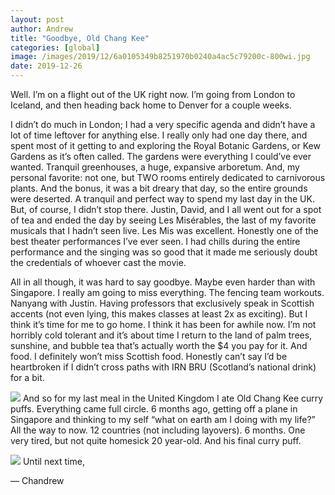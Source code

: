 ```yaml
---
layout: post
author: Andrew
title: "Goodbye, Old Chang Kee"
categories: [global]
image: /images/2019/12/6a0105349b8251970b0240a4ac5c79200c-800wi.jpg
date: 2019-12-26
---
```

Well. I’m on a flight out of the UK right now. I’m going from London to Iceland, and then heading back home to Denver for a couple weeks.

 
I didn’t do much in London; I had a very specific agenda and didn’t have a lot of time leftover for anything else. I really only had one day there, and spent most of it getting to and exploring the Royal Botanic Gardens, or Kew Gardens as it’s often called. The gardens were everything I could’ve ever wanted. Tranquil greenhouses, a huge, expansive arboretum. And, my personal favorite: not one, but TWO rooms entirely dedicated to carnivorous plants. And the bonus, it was a bit dreary that day, so the entire grounds were deserted. A tranquil and perfect way to spend my last day in the UK. But, of course, I didn’t stop there. Justin, David, and I all went out for a spot of tea and ended the day by seeing Les Misérables, the last of my favorite musicals that I hadn’t seen live. Les Mis was excellent. Honestly one of the best theater performances I’ve ever seen. I had chills during the entire performance and the singing was so good that it made me seriously doubt the credentials of whoever cast the movie.

All in all though, it was hard to say goodbye. Maybe even harder than with Singapore. I really am going to miss everything. The fencing team workouts. Nanyang with Justin. Having professors that exclusively speak in Scottish accents (not even lying, this makes classes at least 2x as exciting). But I think it’s time for me to go home. I think it has been for awhile now. I’m not horribly cold tolerant and it’s about time I return to the land of palm trees, sunshine, and bubble tea that’s actually worth the $4 you pay for it. And food. I definitely won’t miss Scottish food. Honestly can’t say I’d be heartbroken if I didn’t cross paths with IRN BRU (Scotland’s national drink) for a bit.


![](/images/2019/12/6a0105349b8251970b0240a4d5817c200d-800wi.jpg)
And so for my last meal in the United Kingdom I ate Old Chang Kee curry puffs. Everything came full circle. 6 months ago, getting off a plane in Singapore and thinking to my self “what on earth am I doing with my life?” All the way to now. 12 countries (not including layovers). 6 months. One very tired, but not quite homesick 20 year-old. And his final curry puff.


![](/images/2019/12/6a0105349b8251970b0240a4fa2907200b-800wi.jpg)
Until next time,
 
— Chandrew
